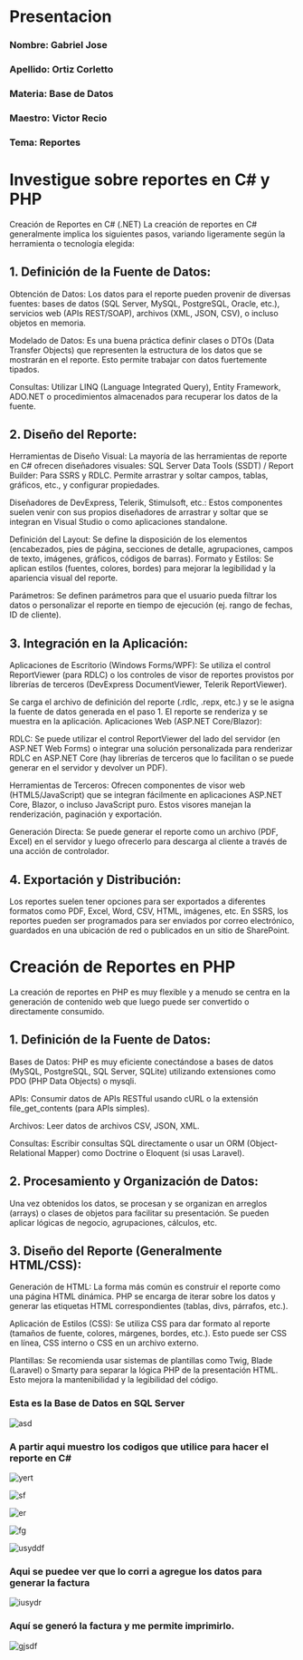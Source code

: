  


# Presentacion 


### Nombre: Gabriel Jose

### Apellido: Ortiz Corletto

### Materia: Base de Datos

### Maestro: Victor Recio



### Tema: Reportes





# Investigue sobre reportes en C# y PHP

Creación de Reportes en C# (.NET)
La creación de reportes en C# generalmente implica los siguientes pasos, variando ligeramente según la herramienta o tecnología elegida:

## 1. Definición de la Fuente de Datos:

Obtención de Datos: Los datos para el reporte pueden provenir de diversas fuentes: bases de datos (SQL Server, MySQL, PostgreSQL, Oracle, etc.), servicios web (APIs REST/SOAP), archivos (XML, JSON, CSV), o incluso objetos en memoria.

Modelado de Datos: Es una buena práctica definir clases o DTOs (Data Transfer Objects) que representen la estructura de los datos que se mostrarán en el reporte. Esto permite trabajar con datos fuertemente tipados.

Consultas: Utilizar LINQ (Language Integrated Query), Entity Framework, ADO.NET o procedimientos almacenados para recuperar los datos de la fuente.
## 2. Diseño del Reporte:

Herramientas de Diseño Visual: La mayoría de las herramientas de reporte en C# ofrecen diseñadores visuales:
SQL Server Data Tools (SSDT) / Report Builder: Para SSRS y RDLC. Permite arrastrar y soltar campos, tablas, gráficos, etc., y configurar propiedades.

Diseñadores de DevExpress, Telerik, Stimulsoft, etc.: Estos componentes suelen venir con sus propios diseñadores de arrastrar y soltar que se integran en Visual Studio o como aplicaciones standalone.

Definición del Layout: Se define la disposición de los elementos (encabezados, pies de página, secciones de detalle, agrupaciones, campos de texto, imágenes, gráficos, códigos de barras).
Formato y Estilos: Se aplican estilos (fuentes, colores, bordes) para mejorar la legibilidad y la apariencia visual del reporte.

Parámetros: Se definen parámetros para que el usuario pueda filtrar los datos o personalizar el reporte en tiempo de ejecución (ej. rango de fechas, ID de cliente).
## 3. Integración en la Aplicación:

Aplicaciones de Escritorio (Windows Forms/WPF):
Se utiliza el control ReportViewer (para RDLC) o los controles de visor de reportes provistos por librerías de terceros (DevExpress DocumentViewer, Telerik ReportViewer).

Se carga el archivo de definición del reporte (.rdlc, .repx, etc.) y se le asigna la fuente de datos generada en el paso 1.
El reporte se renderiza y se muestra en la aplicación.
Aplicaciones Web (ASP.NET Core/Blazor):

RDLC: Se puede utilizar el control ReportViewer del lado del servidor (en ASP.NET Web Forms) o integrar una solución personalizada para renderizar RDLC en ASP.NET Core (hay librerías de terceros que lo facilitan o se puede generar en el servidor y devolver un PDF).

Herramientas de Terceros: Ofrecen componentes de visor web (HTML5/JavaScript) que se integran fácilmente en aplicaciones ASP.NET Core, Blazor, o incluso JavaScript puro. Estos visores manejan la renderización, paginación y exportación.

Generación Directa: Se puede generar el reporte como un archivo (PDF, Excel) en el servidor y luego ofrecerlo para descarga al cliente a través de una acción de controlador.
## 4. Exportación y Distribución:

Los reportes suelen tener opciones para ser exportados a diferentes formatos como PDF, Excel, Word, CSV, HTML, imágenes, etc.
En SSRS, los reportes pueden ser programados para ser enviados por correo electrónico, guardados en una ubicación de red o publicados en un sitio de SharePoint.







# Creación de Reportes en PHP

La creación de reportes en PHP es muy flexible y a menudo se centra en la generación de contenido web que luego puede ser convertido o directamente consumido.

## 1. Definición de la Fuente de Datos:

Bases de Datos: PHP es muy eficiente conectándose a bases de datos (MySQL, PostgreSQL, SQL Server, SQLite) utilizando extensiones como PDO (PHP Data Objects) o mysqli.

APIs: Consumir datos de APIs RESTful usando cURL o la extensión file_get_contents (para APIs simples).

Archivos: Leer datos de archivos CSV, JSON, XML.

Consultas: Escribir consultas SQL directamente o usar un ORM (Object-Relational Mapper) como Doctrine o Eloquent (si usas Laravel).
## 2. Procesamiento y Organización de Datos:

Una vez obtenidos los datos, se procesan y se organizan en arreglos (arrays) o clases de objetos para facilitar su presentación. Se pueden aplicar lógicas de negocio, agrupaciones, cálculos, etc.
## 3. Diseño del Reporte (Generalmente HTML/CSS):

Generación de HTML: La forma más común es construir el reporte como una página HTML dinámica. PHP se encarga de iterar sobre los datos y generar las etiquetas HTML correspondientes (tablas, divs, párrafos, etc.).

Aplicación de Estilos (CSS): Se utiliza CSS para dar formato al reporte (tamaños de fuente, colores, márgenes, bordes, etc.). Esto puede ser CSS en línea, CSS interno o CSS en un archivo externo.

Plantillas: Se recomienda usar sistemas de plantillas como Twig, Blade (Laravel) o Smarty para separar la lógica PHP de la presentación HTML. Esto mejora la mantenibilidad y la legibilidad del código.

### Esta es la Base de Datos en SQL Server

![asd](file:///C:/Users/Gabriel%20Jose%20Ortiz/Desktop/Documentacion/asd.png)

### A partir aqui muestro los codigos que utilice para hacer el reporte en C#
![yert](file:///C:/Users/Gabriel%20Jose%20Ortiz/Desktop/Documentacion/yert.png)

![sf](file:///C:/Users/Gabriel%20Jose%20Ortiz/Desktop/Documentacion/sf.png)

![er](file:///C:/Users/Gabriel%20Jose%20Ortiz/Desktop/Documentacion/er.png)

![fg](file:///C:/Users/Gabriel%20Jose%20Ortiz/Desktop/Documentacion/fg.png)

![usyddf](file:///C:/Users/Gabriel%20Jose%20Ortiz/Desktop/Documentacion/usyddf.png)

### Aqui se puedee ver que lo corri a agregue los datos para generar la factura

![iusydr](file:///C:/Users/Gabriel%20Jose%20Ortiz/Desktop/Documentacion/iusydr.png)

### Aquí se generó la factura y me permite imprimirlo.

![gjsdf](file:///C:/Users/Gabriel%20Jose%20Ortiz/Desktop/Documentacion/gjsdf.png)
